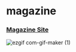 # magazine

### [Magazine Site](http://llamaste.site/)
![ezgif com-gif-maker (1)](https://user-images.githubusercontent.com/90495580/163921260-27137ffa-78c9-4144-8d58-0045ee6a28f5.gif)
